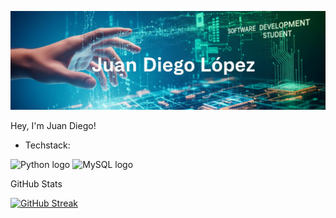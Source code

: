 

<!--
**Juan-Diego22/Juan-Diego22** is a ✨ _special_ ✨ repository because its `README.md` (this file) appears on your GitHub profile.

Here are some ideas to get you started:

- 🔭 I’m currently working on ...
- 🌱 I’m currently learning ...
- 👯 I’m looking to collaborate on ...
- 🤔 I’m looking for help with ...
- 💬 Ask me about ...
- 📫 How to reach me: ...
- 😄 Pronouns: ...
- ⚡ Fun fact: ...
-->
![Mi portada](https://github.com/Juan-Diego22/Juan-Diego22/blob/main/PortadaDiego.png)

 Hey, I'm Juan Diego!

* Techstack:
<p align="left">
  <img src="https://cdn.jsdelivr.net/gh/devicons/devicon/icons/python/python-original.svg" width="50" alt="Python logo"/>
  <img src="https://cdn.jsdelivr.net/gh/devicons/devicon/icons/mysql/mysql-original.svg" width="50" alt="MySQL logo"/>
</p>
 GitHub Stats

[![GitHub Streak](https://github-readme-streak-stats.herokuapp.com?user=Juan%20Diego22&theme=transparent&hide_border=&short_numbers=)](https://git.io/streak-stats)


